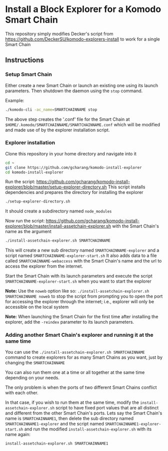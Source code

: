 # Install a Block Explorer for a Komodo Smart Chain

This repository simply modifies Decker's script from https://github.com/DeckerSU/komodo-explorers-install to work for a single Smart Chain

## Instructions

### Setup Smart Chain

Either create a new Smart Chain or launch an existing one using its launch parameters. Then shutdown the daemon using the `stop` command.

Example:

```bash
./komodo-cli -ac_name=SMARTCHAINNAME stop
```

The above step creates the '.conf' file for the Smart Chain at `$HOME/.komodo/SMARTCHAINNAME/SMARTCHAINNAME.conf` which will be modified and made use of by the explorer installation script.

### Explorer installation

Clone this repository in your home directory and navigate into it

```bash
cd ~
git clone https://github.com/gcharang/komodo-install-explorer
cd komodo-install-explorer
```

Run the script: https://github.com/gcharang/komodo-install-explorer/blob/master/setup-explorer-directory.sh
This script installs dependencies and prepares the directory for installing the explorer

```bash
./setup-explorer-directory.sh
```

It should create a subdirectory named `node_modules`

Now run the script: https://github.com/gcharang/komodo-install-explorer/blob/master/install-assetchain-explorer.sh with the Smart Chain's name as the argument

```bash
./install-assetchain-explorer.sh SMARTCHAINNAME
```

This will create a new sub directory named `SMARTCHAINNAME-explorer` and a script named `SMARTCHAINNAME-explorer-start.sh`
It also adds data to a file called `SMARTCHAINNAME-webaccess` with the Smart Chain's name and the url to access the explorer from the internet.

Start the Smart Chain with its launch parameters and execute the script `SMARTCHAINNAME-explorer-start.sh` when you want to start the explorer

**Note:** Use the `noweb` option like so: `./install-assetchain-explorer.sh SMARTCHAINNAME noweb` to stop the script from prompting you to open the port for accessing the explorer through the internet; i.e., explorer will only be accessible on the local system

**Note:** When launching the Smart Chain for the first time after installing the explorer, add the `-reindex` parameter to its launch parameters.

### Adding another Smart Chain's explorer and running it at the same time

You can use the `./install-assetchain-explorer.sh SMARTCHAINNAME` command to create explorers for as many Smart Chains as you want, just by changing the `SMARTCHAINNAME`

You can also run them one at a time or all together at the same time depending on your needs.

The only problem is when the ports of two different Smart Chains conflict with each other.

In that case, if you wish to run them at the same time, modify the `install-assetchain-explorer.sh` script to have fixed port values that are all distinct and different from the other Smart Chain's ports. Lets say the Smart Chain's name is `SMARTCHAINNAME1`, then delete the sub directory named `SMARTCHAINNAME1-explorer` and the script named `SMARTCHAINNAME1-explorer-start.sh` and run the modified `install-assetchain-explorer.sh` with its name again:

```bash
install-assetchain-explorer.sh SMARTCHAINNAME1
```
